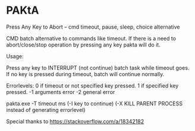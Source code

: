 # PAKtA
Press Any Key to Abort – cmd timeout, pause, sleep, choice alternative

CMD batch alternative to commands like timeout. 
If there is a need to abort/close/stop operation by pressing any key pakta will do it.

Usage:

Press any key to INTERRUPT (not continue) batch task while timeout goes.
If no key is pressed during timeout, batch will continue normally.

Errorlevels:
0 if timeout or not specified key pressed.
1 if specified key pressed.
-1 arguments error
-2 general error

pakta.exe -T timeout ms (-I key to continue) (-X KILL PARENT PROCESS instead of generating errorlevel)

Special thanks to https://stackoverflow.com/a/18342182
